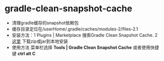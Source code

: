 <!-- Plugin description -->
# gradle-clean-snapshot-cache
- 清理gradle缓存的snapshot依赖包
- 缓存目录定位在/userHome/.gradle/caches/modules-2/files-2.1
- 安装方法：1 Plugins | Marketplace  搜索Gradle Clean Snapshot Cache. 2 [这里](https://github.com/yinabameguru/gradle-clean-snapshot-cache/releases) 下载zip或jar到本地安装
- 使用方法 菜单栏选择 **Tools | Gradle Clean Snapshot Cache** 或者使用快捷键 **ctrl alt C**
<!-- Plugin description end -->
